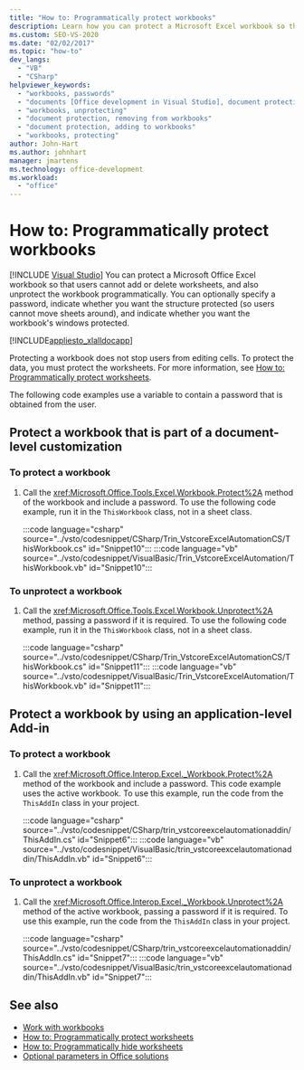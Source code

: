 ```yaml
---
title: "How to: Programmatically protect workbooks"
description: Learn how you can protect a Microsoft Excel workbook so that users cannot add or delete worksheets, and also unprotect the workbook programmatically.
ms.custom: SEO-VS-2020
ms.date: "02/02/2017"
ms.topic: "how-to"
dev_langs:
  - "VB"
  - "CSharp"
helpviewer_keywords:
  - "workbooks, passwords"
  - "documents [Office development in Visual Studio], document protection"
  - "workbooks, unprotecting"
  - "document protection, removing from workbooks"
  - "document protection, adding to workbooks"
  - "workbooks, protecting"
author: John-Hart
ms.author: johnhart
manager: jmartens
ms.technology: office-development
ms.workload:
  - "office"
---
```

# How to: Programmatically protect workbooks

 [!INCLUDE [Visual Studio](~/includes/applies-to-version/vs-not-mac.md)]
  You can protect a Microsoft Office Excel workbook so that users cannot add or delete worksheets, and also unprotect the workbook programmatically. You can optionally specify a password, indicate whether you want the structure protected (so users cannot move sheets around), and indicate whether you want the workbook's windows protected.

 [!INCLUDE[appliesto_xlalldocapp](../vsto/includes/appliesto-xlalldocapp-md.md)]

 Protecting a workbook does not stop users from editing cells. To protect the data, you must protect the worksheets. For more information, see [How to: Programmatically protect worksheets](../vsto/how-to-programmatically-protect-worksheets.md).

 The following code examples use a variable to contain a password that is obtained from the user.

## Protect a workbook that is part of a document-level customization

### To protect a workbook

1. Call the <xref:Microsoft.Office.Tools.Excel.Workbook.Protect%2A> method of the workbook and include a password. To use the following code example, run it in the `ThisWorkbook` class, not in a sheet class.

     :::code language="csharp" source="../vsto/codesnippet/CSharp/Trin_VstcoreExcelAutomationCS/ThisWorkbook.cs" id="Snippet10":::
     :::code language="vb" source="../vsto/codesnippet/VisualBasic/Trin_VstcoreExcelAutomation/ThisWorkbook.vb" id="Snippet10":::

### To unprotect a workbook

1. Call the <xref:Microsoft.Office.Tools.Excel.Workbook.Unprotect%2A> method, passing a password if it is required. To use the following code example, run it in the `ThisWorkbook` class, not in a sheet class.

     :::code language="csharp" source="../vsto/codesnippet/CSharp/Trin_VstcoreExcelAutomationCS/ThisWorkbook.cs" id="Snippet11":::
     :::code language="vb" source="../vsto/codesnippet/VisualBasic/Trin_VstcoreExcelAutomation/ThisWorkbook.vb" id="Snippet11":::

## Protect a workbook by using an application-level Add-in

### To protect a workbook

1. Call the <xref:Microsoft.Office.Interop.Excel._Workbook.Protect%2A> method of the workbook and include a password. This code example uses the active workbook. To use this example, run the code from the `ThisAddIn` class in your project.

     :::code language="csharp" source="../vsto/codesnippet/CSharp/trin_vstcoreexcelautomationaddin/ThisAddIn.cs" id="Snippet6":::
     :::code language="vb" source="../vsto/codesnippet/VisualBasic/trin_vstcoreexcelautomationaddin/ThisAddIn.vb" id="Snippet6":::

### To unprotect a workbook

1. Call the <xref:Microsoft.Office.Interop.Excel._Workbook.Unprotect%2A> method of the active workbook, passing a password if it is required. To use this example, run the code from the `ThisAddIn` class in your project.

     :::code language="csharp" source="../vsto/codesnippet/CSharp/trin_vstcoreexcelautomationaddin/ThisAddIn.cs" id="Snippet7":::
     :::code language="vb" source="../vsto/codesnippet/VisualBasic/trin_vstcoreexcelautomationaddin/ThisAddIn.vb" id="Snippet7":::

## See also
- [Work with workbooks](../vsto/working-with-workbooks.md)
- [How to: Programmatically protect worksheets](../vsto/how-to-programmatically-protect-worksheets.md)
- [How to: Programmatically hide worksheets](../vsto/how-to-programmatically-hide-worksheets.md)
- [Optional parameters in Office solutions](../vsto/optional-parameters-in-office-solutions.md)
